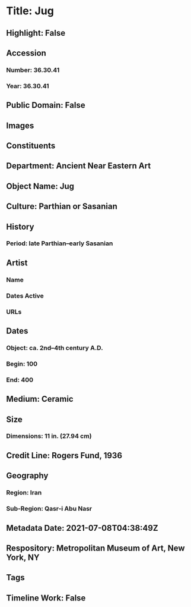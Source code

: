 # Title: Jug
## Highlight: False
## Accession
### Number: 36.30.41
### Year: 36.30.41
## Public Domain: False
## Images
## Constituents
## Department: Ancient Near Eastern Art
## Object Name: Jug
## Culture: Parthian or Sasanian
## History
### Period: late Parthian–early Sasanian
## Artist
### Name
### Dates Active
### URLs
## Dates
### Object: ca. 2nd–4th century A.D.
### Begin: 100
### End: 400
## Medium: Ceramic
## Size
### Dimensions: 11 in. (27.94 cm)
## Credit Line: Rogers Fund, 1936
## Geography
### Region: Iran
### Sub-Region: Qasr-i Abu Nasr
## Metadata Date: 2021-07-08T04:38:49Z
## Respository: Metropolitan Museum of Art, New York, NY
## Tags
## Timeline Work: False